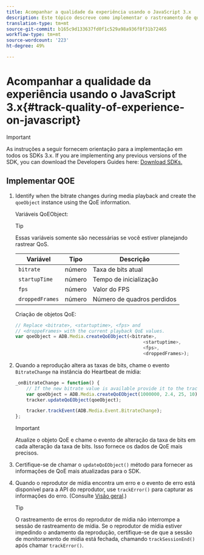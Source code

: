 ```yaml
---
title: Acompanhar a qualidade da experiência usando o JavaScript 3.x
description: Este tópico descreve como implementar o rastreamento de qualidade de experiência (QoE, QoS) usando o SDK de mídia em aplicativos de navegador usando o JavaScript 3x.
translation-type: tm+mt
source-git-commit: b165c9d133637fd0f1c529a98a936f8f31b72465
workflow-type: tm+mt
source-wordcount: '223'
ht-degree: 49%

---
```



# Acompanhar a qualidade da experiência usando o JavaScript 3.x{#track-quality-of-experience-on-javascript}

>[!IMPORTANT]
>
>As instruções a seguir fornecem orientação para a implementação em todos os SDKs 3.x. If you are implementing any previous versions of the SDK, you can download the Developers Guides here: [Download SDKs.](/help/sdk-implement/download-sdks.md)

## Implementar QOE

1. Identify when the bitrate changes during media playback and create the `qoeObject` instance using the QoE information.

   Variáveis QoEObject:

   >[!TIP]
   >
   >Essas variáveis somente são necessárias se você estiver planejando rastrear QoS.

   | Variável | Tipo | Descrição |
   | --- | --- | --- |
   | `bitrate` | número | Taxa de bits atual |
   | `startupTime` | número | Tempo de inicialização |
   | `fps` | número | Valor do FPS |
   | `droppedFrames` | número | Número de quadros perdidos |

   Criação de objetos QoE:

   ```js
   // Replace <bitrate>, <startuptime>, <fps> and
   // <droppeFrames> with the current playback QoE values.
   var qoeObject = ADB.Media.createQoEObject(<bitrate>,
                                                  <startuptime>,
                                                  <fps>,
                                                  <droppedFrames>);
   ```

1. Quando a reprodução altera as taxas de bits, chame o evento `BitrateChange` na instância do Heartbeat de mídia:

   ```js
   _onBitrateChange = function() {
       // If the new bitrate value is available provide it to the tracker.
       var qoeObject = ADB.Media.createQoEObject(1000000, 2.4, 25, 10);
       tracker.updateQoEObject(qoeObject);
   
       tracker.trackEvent(ADB.Media.Event.BitrateChange);
   };
   ```

   >[!IMPORTANT]
   >
   >Atualize o objeto QoE e chame o evento de alteração da taxa de bits em cada alteração da taxa de bits. Isso fornece os dados de QoE mais precisos.

1. Certifique-se de chamar o `updateQoEObject()` método para fornecer as informações de QoE mais atualizadas para o SDK.
1. Quando o reprodutor de mídia encontra um erro e o evento de erro está disponível para a API do reprodutor, use `trackError()` para capturar as informações do erro. (Consulte [Visão geral](/help/sdk-implement/track-errors/track-errors-overview.md).)

   >[!TIP]
   >
   >O rastreamento de erros do reprodutor de mídia não interrompe a sessão de rastreamento de mídia. Se o reprodutor de mídia estiver impedindo o andamento da reprodução, certifique-se de que a sessão de monitoramento de mídia está fechada, chamando `trackSessionEnd()` após chamar `trackError()`.
